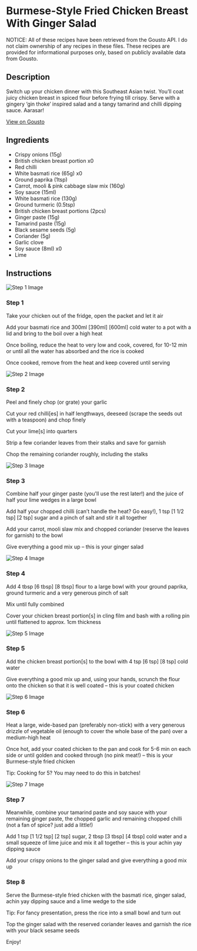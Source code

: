 # Burmese-Style Fried Chicken Breast With Ginger Salad

NOTICE: All of these recipes have been retrieved from the Gousto API. I do not claim ownership of any recipes in these files. These recipes are provided for informational purposes only, based on publicly available data from Gousto.

## Description

Switch up your chicken dinner with this Southeast Asian twist. You’ll coat juicy chicken breast in spiced flour before frying till crispy. Serve with a gingery ‘gin thoke’ inspired salad and a tangy tamarind and chilli dipping sauce. Aarasar! 

[View on Gousto](https://www.gousto.co.uk/recipes/cookbook/burmese-style-fried-chicken-breast-achin-yay-sauce-ginger-salad)

## Ingredients

- Crispy onions (15g)
- British chicken breast portion x0
- Red chilli
- White basmati rice (65g) x0
- Ground paprika (1tsp)
- Carrot, mooli & pink cabbage slaw mix (160g)
- Soy sauce (15ml)
- White basmati rice (130g)
- Ground turmeric (0.5tsp)
- British chicken breast portions (2pcs)
- Ginger paste (15g)
- Tamarind paste (15g)
- Black sesame seeds (5g)
- Coriander (5g)
- Garlic clove
- Soy sauce (8ml) x0
- Lime

## Instructions

![Step 1 Image](https://production-media.gousto.co.uk/cms/recipe-step-image/step-1-1716564778396-x200.jpg)

### Step 1

Take your chicken out of the fridge, open the packet and let it air

Add your basmati rice and 300ml<span class="text-purple"> [390ml]<span class="text-danger"> </span>[600ml]</span> cold water to a pot with a lid and bring to the boil over a high heat

Once boiling, reduce the heat to very low and cook, covered, for 10-12 min or until all the water has absorbed and the rice is cooked

Once cooked, remove from the heat and keep covered until serving

![Step 2 Image](https://production-media.gousto.co.uk/cms/recipe-step-image/step-2-1716564925568-x200.jpg)

### Step 2

Peel and finely chop (or grate) your garlic

Cut your red chilli[es] in half lengthways, deeseed (scrape the seeds out with a teaspoon) and chop finely

Cut your lime[s] into quarters

Strip a few coriander leaves from their stalks and save for garnish

Chop the remaining coriander roughly, including the stalks

![Step 3 Image](https://production-media.gousto.co.uk/cms/recipe-step-image/step-3-1716564939515-x200.jpg)

### Step 3

Combine half your ginger paste (you'll use the rest later!) and the juice of half your lime wedges in a large bowl

Add half your chopped chilli (can’t handle the heat? Go easy!), 1 tsp <span class="text-purple">[1 1/2 tsp]</span> <span class="text-danger">[2 tsp]</span> sugar and a pinch of salt and stir it all together

Add your carrot, mooli slaw mix and chopped coriander (reserve the leaves for garnish) to the bowl

Give everything a good mix up – this is your ginger salad

![Step 4 Image](https://production-media.gousto.co.uk/cms/recipe-step-image/step-4-1716564974615-x200.jpg)

### Step 4

Add 4 tbsp <span class="text-purple">[6 tbsp]</span><span class="text-danger"> [8 tbsp]</span> flour to a large bowl with your ground paprika, ground turmeric and a very generous pinch of salt

Mix until fully combined

Cover your chicken breast portion[s] in cling film and bash with a rolling pin until flattened to approx. 1cm thickness

![Step 5 Image](https://production-media.gousto.co.uk/cms/recipe-step-image/step-5-1-1716564993616-x200.jpg)

### Step 5

Add the chicken breast portion[s] to the bowl with 4 tsp<span class="text-purple"> [6 tsp]</span> <span class="text-danger">[8 tsp] </span>cold water

Give everything a good mix up and, using your hands, scrunch the flour onto the chicken so that it is well coated – this is your coated chicken

![Step 6 Image](https://production-media.gousto.co.uk/cms/recipe-step-image/step-6-1-1716565032702-x200.jpg)

### Step 6

Heat a large, wide-based pan (preferably non-stick) with a very generous drizzle of vegetable oil (enough to cover the whole base of the pan) over a medium-high heat

Once hot, add your coated chicken to the pan and cook for 5-6 min on each side or until golden and cooked through (no pink meat!) – this is your Burmese-style fried chicken

Tip: Cooking for 5? You may need to do this in batches!

![Step 7 Image](https://production-media.gousto.co.uk/cms/recipe-step-image/step-7-1716565115311-x200.jpg)

### Step 7

Meanwhile, combine your tamarind paste and soy sauce with your remaining ginger paste, the chopped garlic and remaining chopped chilli (not a fan of spice? just add a little!)

Add 1 tsp<span class="text-purple"> [1 1/2 tsp]</span><span class="text-danger"> [2 tsp]</span> sugar, 2 tbsp <span class="text-purple">[3 tbsp]</span><span class="text-danger"> [4 tbsp]</span> cold water and a small squeeze of lime juice and mix it all together – this is your achin yay dipping sauce

Add your crispy onions to the ginger salad and give everything a good mix up

### Step 8

Serve the Burmese-style fried chicken with the basmati rice, ginger salad, achin yay dipping sauce and a lime wedge to the side

Tip: For fancy presentation, press the rice into a small bowl and turn out

Top the ginger salad with the reserved coriander leaves and garnish the rice with your black sesame seeds

Enjoy!

